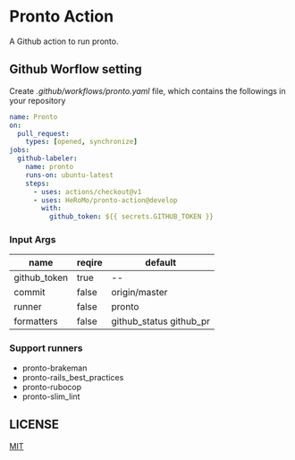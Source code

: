 # Pronto Action

A Github action to run pronto.

## Github Worflow setting

Create *.github/workflows/pronto.yaml* file, which contains the followings in your repository

```yaml
name: Pronto
on:
  pull_request:
    types: [opened, synchronize]
jobs:
  github-labeler:
    name: pronto
    runs-on: ubuntu-latest
    steps:
      - uses: actions/checkout@v1
      - uses: HeRoMo/pronto-action@develop
        with:
          github_token: ${{ secrets.GITHUB_TOKEN }}
```

### Input Args

| name | reqire | default |
|---|---|---|
| github_token | true | -- |
| commit | false | origin/master |
| runner | false | pronto |
| formatters | false | github_status github_pr |

### Support runners

- pronto-brakeman
- pronto-rails_best_practices
- pronto-rubocop
- pronto-slim_lint

## LICENSE
[MIT](LICENSE)
